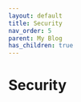 ```yaml
---
layout: default
title: Security
nav_order: 5
parent: My Blog
has_children: true
---
```


# Security
